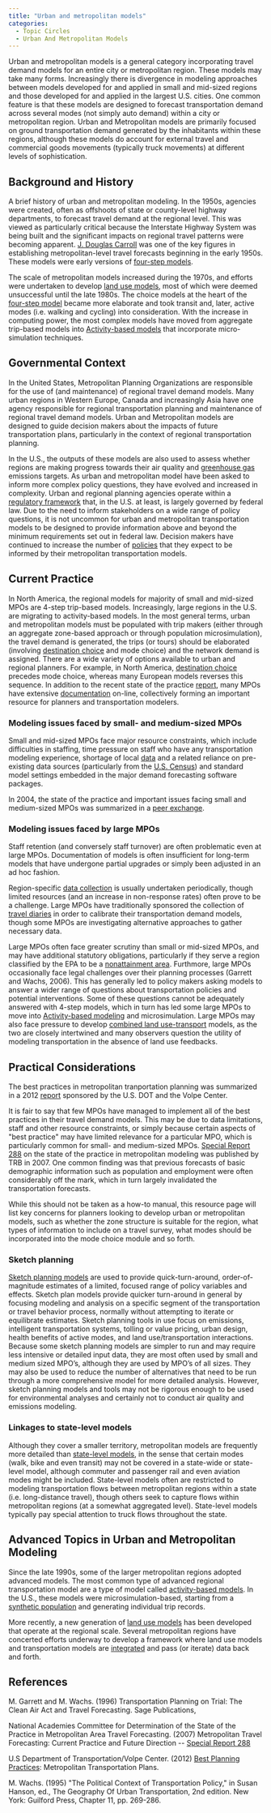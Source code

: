 ```yaml
---
title: "Urban and metropolitan models"
categories:
  - Topic Circles
  - Urban And Metropolitan Models
---
```


Urban and metropolitan models is a general category incorporating travel demand models for an entire city or metropolitan region. These models may take many forms. Increasingly there is divergence in modeling approaches between models developed for and applied in small and mid-sized regions and those developed for and applied in the largest U.S. cities. One common feature is that these models are designed to forecast transportation demand across several modes (not simply auto demand) within a city or metropolitan region. Urban and Metropolitan models are primarily focused on ground transportation demand generated by the inhabitants within these regions, although these models do account for external travel and commercial goods movements (typically truck movements) at different levels of sophistication.

Background and History
----------------------

A brief history of urban and metropolitan modeling. In the 1950s, agencies were created, often as offshoots of state or county-level highway departments, to forecast travel demand at the regional level. This was viewed as particularly critical because the Interstate Highway System was being built and the significant impacts on regional travel patterns were becoming apparent. [J. Douglas Carroll](J_Douglas_Carroll) was one of the key figures in establishing metropolitan-level travel forecasts beginning in the early 1950s. These models were early versions of [four-step models](Trip_Based_Models).

The scale of metropolitan models increased during the 1970s, and efforts were undertaken to develop [land use models](Land_Use_Transport_Modeling#A_Brief_History), most of which were deemed unsuccessful until the late 1980s. The choice models at the heart of the [four-step model](Trip_Based_Models) became more elaborate and took transit and, later, active modes (i.e. walking and cycling) into consideration. With the increase in computing power, the most complex models have moved from aggregate trip-based models into [Activity-based models](Activity_Based_Models) that incorporate micro-simulation techniques.

Governmental Context
--------------------

In the United States, Metropolitan Planning Organizations are responsible for the use of (and maintenance) of regional travel demand models. Many urban regions in Western Europe, Canada and increasingly Asia have one agency responsible for regional transportation planning and maintenance of regional travel demand models. Urban and Metropolitan models are designed to guide decision makers about the impacts of future transportation plans, particularly in the context of regional transportation planning.

In the U.S., the outputs of these models are also used to assess whether regions are making progress towards their air quality and [greenhouse gas](Air_Quality_Modeling#Criteria_pollutants_vs_GHG) emissions targets. As urban and metropolitan model have been asked to inform more complex policy questions, they have evolved and increased in complexity. Urban and regional planning agencies operate within a [regulatory framework](Regulatory_framework_for_metropolitan_modeling) that, in the U.S. at least, is largely governed by federal law. Due to the need to inform stakeholders on a wide range of policy questions, it is not uncommon for urban and metropolitan transportation models to be designed to provide information above and beyond the minimum requirements set out in federal law. Decision makers have continued to increase the number of [policies](Policy_relevance_of_transportation_models) that they expect to be informed by their metropolitan transportation models.

Current Practice
----------------

In North America, the regional models for majority of small and mid-sized MPOs are 4-step trip-based models. Increasingly, large regions in the U.S. are migrating to activity-based models. In the most general terms, urban and metropolitan models must be populated with trip makers (either through an aggregate zone-based approach or through population microsimulation), the travel demand is generated, the trips (or tours) should be elaborated (involving [destination choice](Destination_Choice_Models) and mode choice) and the network demand is assigned. There are a wide variety of options available to urban and regional planners. For example, in North America, [destination choice](Destination_Choice_Models) precedes mode choice, whereas many European models reverses this sequence. In addition to the recent state of the practice [report](http://www.planning.dot.gov/documents/BestPlanningPractices_MTP.pdf), many MPOs have extensive [documentation](MPO_model_documentation) on-line, collectively forming an important resource for planners and transportation modelers.

### Modeling issues faced by small- and medium-sized MPOs

Small and mid-sized MPOs face major resource constraints, which include difficulties in staffing, time pressure on staff who have any transportation modeling experience, shortage of local [data](Data_Development) and a related reliance on pre-existing data sources (particularly from the [U.S. Census](Model_Validation_and_Reasonableness_Checking_Temporal_And_Sensitivity#Census_Data)) and standard model settings embedded in the major demand forecasting software packages.

In 2004, the state of the practice and important issues facing small and medium-sized MPOs was summarized in a [peer exchange](http://www.planning.dot.gov/Peer/Arkansas/arkansas.asp).

### Modeling issues faced by large MPOs

Staff retention (and conversely staff turnover) are often problematic even at large MPOs. Documentation of models is often insufficient for long-term models that have undergone partial upgrades or simply been adjusted in an ad hoc fashion.

Region-specific [data collection](Data_Development) is usually undertaken periodically, though limited resources (and an increase in non-response rates) often prove to be a challenge. Large MPOs have traditionally sponsored the collection of [travel diaries](Travel_Survey_Data) in order to calibrate their transportation demand models, though some MPOs are investigating alternative approaches to gather necessary data.

Large MPOs often face greater scrutiny than small or mid-sized MPOs, and may have additional statutory obligations, particularly if they serve a region classified by the EPA to be a [nonattainment area](http://www.epa.gov/oaqps001/greenbk/). Furthmore, large MPOs occasionally face legal challenges over their planning processes (Garrett and Wachs, 2006). This has generally led to policy makers asking models to answer a wider range of questions about transportation policies and potential interventions. Some of these questions cannot be adequately answered with 4-step models, which in turn has led some large MPOs to move into [Activity-based modeling](activity_Based_Models) and microsimulation. Large MPOs may also face pressure to develop [combined land use-transport](Land_Use_Transport_Modeling) models, as the two are closely intertwined and many observers question the utility of modeling transportation in the absence of land use feedbacks.

Practical Considerations
------------------------

The best practices in metropolitan tranportation planning was summarized in a 2012 [report](http://www.planning.dot.gov/documents/BestPlanningPractices_MTP.pdf) sponsored by the U.S. DOT and the Volpe Center.

It is fair to say that few MPOs have managed to implement all of the best practices in their travel demand models. This may be due to data limitations, staff and other resource constraints, or simply because certain aspects of "best practice" may have limited relevance for a particular MPO, which is particularly common for small- and medium-sized MPOs. [Special Report 288](http://onlinepubs.trb.org/onlinepubs/sr/sr288.pdf) on the state of the practice in metropolitan modeling was published by TRB in 2007. One common finding was that previous forecasts of basic demographic information such as population and employment were often considerably off the mark, which in turn largely invalidated the transportation forecasts.

While this should not be taken as a how-to manual, this resource page will list key concerns for planners looking to develop urban or metropolitan models, such as whether the zone structure is suitable for the region, what types of information to include on a travel survey, what modes should be incorporated into the mode choice module and so forth.

### Sketch planning

[Sketch planning models](Sketch_planning_models) are used to provide quick-turn-around, order-of-magnitude estimates of a limited, focused range of policy variables and effects. Sketch plan models provide quicker turn-around in general by focusing modeling and analysis on a specific segment of the transportation or travel behavior process, normally without attempting to iterate or equilibrate estimates. Sketch planning tools in use focus on emissions, intelligent transportation systems, tolling or value pricing, urban design, health benefits of active modes, and land use/transportation interactions. Because some sketch planning models are simpler to run and may require less intensive or detailed input data, they are most often used by small and medium sized MPO’s, although they are used by MPO’s of all sizes. They may also be used to reduce the number of alternatives that need to be run through a more comprehensive model for more detailed analysis. However, sketch planning models and tools may not be rigorous enough to be used for environmental analyses and certainly not to conduct air quality and emissions modeling.

### Linkages to state-level models

Although they cover a smaller territory, metropolitan models are frequently more detailed than [state-level models](Statewide_Models), in the sense that certain modes (walk, bike and even transit) may not be covered in a state-wide or state-level model, although commuter and passenger rail and even aviation modes might be included. State-level models often are restricted to modeling transportation flows between metropolitan regions within a state (i.e. long-distance travel), though others seek to capture flows within metropolitan regions (at a somewhat aggregated level). State-level models typically pay special attention to truck flows throughout the state.

Advanced Topics in Urban and Metropolitan Modeling
--------------------------------------------------

Since the late 1990s, some of the larger metropolitan regions adopted advanced models. The most common type of advanced regional transportation model are a type of model called [activity-based models](Activity_Based_Models). In the U.S., these models were microsimulation-based, starting from a [synthetic population](Population_synthesis) and generating individual trip records.

More recently, a new generation of [land use models](Land_Use_Transport_Modeling#Land_Use_Model_Types) has been developed that operate at the regional scale. Several metropolitan regions have concerted efforts underway to develop a framework where land use models and transportation models are [integrated](Land_Use_Transport_Modeling) and pass (or iterate) data back and forth.

References
----------

M. Garrett and M. Wachs. (1996) Transportation Planning on Trial: The Clean Air Act and Travel Forecasting. Sage Publications,

National Academies Committee for Determination of the State of the Practice in Metropolitan Area Travel Forecasting. (2007) Metropolitan Travel Forecasting: Current Practice and Future Direction -- [Special Report 288](http://onlinepubs.trb.org/onlinepubs/sr/sr288.pdf)

U.S Department of Transportation/Volpe Center. (2012) [Best Planning Practices](http://www.planning.dot.gov/documents/BestPlanningPractices_MTP.pdf): Metropolitan Transportation Plans.

M. Wachs. (1995) "The Political Context of Transportation Policy," in Susan Hanson, ed., The Geography Of Urban Transportation, 2nd edition. New York: Guilford Press, Chapter 11, pp. 269-286.
